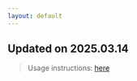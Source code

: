 ```yaml
---
layout: default
---
```


## Updated on 2025.03.14
> Usage instructions: [here](./docs/README.md#usage)
